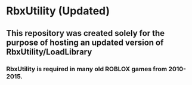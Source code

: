 # RbxUtility (Updated)
## This repository was created solely for the purpose of hosting an updated version of RbxUtility/LoadLibrary
### RbxUtility is required in many old ROBLOX games from 2010-2015.
